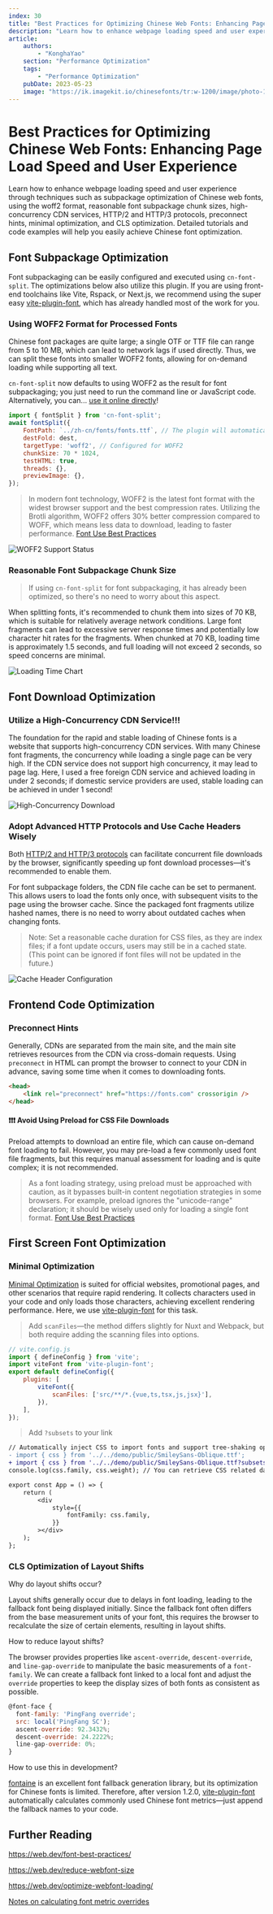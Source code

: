 ```yaml
---
index: 30
title: "Best Practices for Optimizing Chinese Web Fonts: Enhancing Page Load Speed and User Experience"
description: "Learn how to enhance webpage loading speed and user experience through techniques such as subpackage optimization of Chinese web fonts, using the woff2 format, reasonable font subpackage chunk sizes, high-concurrency CDN services, HTTP/2 and HTTP/3 protocols, preconnect hints, minimal optimization, and CLS optimization. Detailed tutorials and code examples will help you easily achieve Chinese font optimization."
article:
    authors:
        - "KonghaYao"
    section: "Performance Optimization"
    tags:
        - "Performance Optimization"
    pubDate: 2023-05-23
    image: "https://ik.imagekit.io/chinesefonts/tr:w-1200/image/photo-1508804185872-d7badad00f7d.jfif"
---
```


# Best Practices for Optimizing Chinese Web Fonts: Enhancing Page Load Speed and User Experience

Learn how to enhance webpage loading speed and user experience through techniques such as subpackage optimization of Chinese web fonts, using the woff2 format, reasonable font subpackage chunk sizes, high-concurrency CDN services, HTTP/2 and HTTP/3 protocols, preconnect hints, minimal optimization, and CLS optimization. Detailed tutorials and code examples will help you easily achieve Chinese font optimization.

## Font Subpackage Optimization

Font subpackaging can be easily configured and executed using `cn-font-split`. The optimizations below also utilize this plugin. If you are using front-end toolchains like Vite, Rspack, or Next.js, we recommend using the super easy [vite-plugin-font](https://npmjs.com/package/vite-plugin-font), which has already handled most of the work for you.

### Using WOFF2 Format for Processed Fonts

Chinese font packages are quite large; a single OTF or TTF file can range from 5 to 10 MB, which can lead to network lags if used directly. Thus, we can split these fonts into smaller WOFF2 fonts, allowing for on-demand loading while supporting all text.

`cn-font-split` now defaults to using WOFF2 as the result for font subpackaging; you just need to run the command line or JavaScript code. Alternatively, you can... [use it online directly](/online-split)!

```js
import { fontSplit } from 'cn-font-split';
await fontSplit({
    FontPath: `../zh-cn/fonts/fonts.ttf`, // The plugin will automatically convert
    destFold: dest,
    targetType: 'woff2', // Configured for WOFF2
    chunkSize: 70 * 1024,
    testHTML: true,
    threads: {},
    previewImage: {},
});
```

> In modern font technology, WOFF2 is the latest font format with the widest browser support and the best compression rates. Utilizing the Brotli algorithm, WOFF2 offers 30% better compression compared to WOFF, which means less data to download, leading to faster performance. [Font Use Best Practices](https://web.dev/font-best-practices/#be-cautious-when-using-preload-to-load-fonts)

![WOFF2 Support Status](/assets/woff2_support_status.png)

### Reasonable Font Subpackage Chunk Size

> If using `cn-font-split` for font subpackaging, it has already been optimized, so there's no need to worry about this aspect.

When splitting fonts, it's recommended to chunk them into sizes of 70 KB, which is suitable for relatively average network conditions. Large font fragments can lead to excessive server response times and potentially low character hit rates for the fragments. When chunked at 70 KB, loading time is approximately 1.5 seconds, and full loading will not exceed 2 seconds, so speed concerns are minimal.

![Loading Time Chart](/assets/performance_states.png)

## Font Download Optimization

### Utilize a High-Concurrency CDN Service!!!

The foundation for the rapid and stable loading of Chinese fonts is a website that supports high-concurrency CDN services. With many Chinese font fragments, the concurrency while loading a single page can be very high. If the CDN service does not support high concurrency, it may lead to page lag. Here, I used a free foreign CDN service and achieved loading in under 2 seconds; if domestic service providers are used, stable loading can be achieved in under 1 second!

![High-Concurrency Download](/assets/performance_states.png)

### Adopt Advanced HTTP Protocols and Use Cache Headers Wisely

Both [HTTP/2 and HTTP/3 protocols](https://web.dev/content-delivery-networks/#http2-and-http3) can facilitate concurrent file downloads by the browser, significantly speeding up font download processes—it's recommended to enable them.

For font subpackage folders, the CDN file cache can be set to permanent. This allows users to load the fonts only once, with subsequent visits to the page using the browser cache. Since the packaged font fragments utilize hashed names, there is no need to worry about outdated caches when changing fonts.

> Note: Set a reasonable cache duration for CSS files, as they are index files; if a font update occurs, users may still be in a cached state. (This point can be ignored if font files will not be updated in the future.)

![Cache Header Configuration](/assets/status_cache.png)

## Frontend Code Optimization

### Preconnect Hints

Generally, CDNs are separated from the main site, and the main site retrieves resources from the CDN via cross-domain requests. Using `preconnect` in HTML can prompt the browser to connect to your CDN in advance, saving some time when it comes to downloading fonts.

```html
<head>
    <link rel="preconnect" href="https://fonts.com" crossorigin />
</head>
```

#### ❗❗❗ Avoid Using Preload for CSS File Downloads

Preload attempts to download an entire file, which can cause on-demand font loading to fail. However, you may pre-load a few commonly used font file fragments, but this requires manual assessment for loading and is quite complex; it is not recommended.

> As a font loading strategy, using preload must be approached with caution, as it bypasses built-in content negotiation strategies in some browsers. For example, preload ignores the "unicode-range" declaration; it should be wisely used only for loading a single font format. [Font Use Best Practices](https://web.dev/font-best-practices/)

## First Screen Font Optimization

### Minimal Optimization

[Minimal Optimization](https://github.com/KonghaYao/cn-font-split/blob/main/packages/vite/README_zh.md#%E6%9E%81%E5%B0%8F%E9%87%8F%E7%BA%A7%E4%BC%98%E5%8C%96) is suited for official websites, promotional pages, and other scenarios that require rapid rendering. It collects characters used in your code and only loads those characters, achieving excellent rendering performance. Here, we use [vite-plugin-font](https://npmjs.com/package/vite-plugin-font) for this task.

> Add `scanFiles`—the method differs slightly for Nuxt and Webpack, but both require adding the scanning files into options.

```js
// vite.config.js
import { defineConfig } from 'vite';
import viteFont from 'vite-plugin-font';
export default defineConfig({
    plugins: [
        viteFont({
            scanFiles: ['src/**/*.{vue,ts,tsx,js,jsx}'],
        }), 
    ],
});
```

> Add `?subsets` to your link

```diff
// Automatically inject CSS to import fonts and support tree-shaking optimization!
- import { css } from '../../demo/public/SmileySans-Oblique.ttf';
+ import { css } from '../../demo/public/SmileySans-Oblique.ttf?subsets';
console.log(css.family, css.weight); // You can retrieve CSS related data from here

export const App = () => {
    return (
        <div
            style={{
                fontFamily: css.family,
            }}
        ></div>
    );
};
```

### CLS Optimization of Layout Shifts

Why do layout shifts occur?

Layout shifts generally occur due to delays in font loading, leading to the fallback font being displayed initially. Since the fallback font often differs from the base measurement units of your font, this requires the browser to recalculate the size of certain elements, resulting in layout shifts.

How to reduce layout shifts?

The browser provides properties like `ascent-override`, `descent-override`, and `line-gap-override` to manipulate the basic measurements of a `font-family`. We can create a fallback font linked to a local font and adjust the `override` properties to keep the display sizes of both fonts as consistent as possible.

```js
@font-face {
  font-family: 'PingFang override';
  src: local('PingFang SC');
  ascent-override: 92.3432%;
  descent-override: 24.2222%;
  line-gap-override: 0%;
}
```

How to use this in development?

[fontaine](https://www.npmjs.com/package/fontaine) is an excellent font fallback generation library, but its optimization for Chinese fonts is limited. Therefore, after version 1.2.0, [vite-plugin-font](https://npmjs.com/package/vite-plugin-font) automatically calculates commonly used Chinese font metrics—just append the fallback names to your code.

## Further Reading

<https://web.dev/font-best-practices/>

<https://web.dev/reduce-webfont-size>

<https://web.dev/optimize-webfont-loading/>

[Notes on calculating font metric overrides](https://docs.google.com/document/d/e/2PACX-1vRsazeNirATC7lIj2aErSHpK26hZ6dA9GsQ069GEbq5fyzXEhXbvByoftSfhG82aJXmrQ_sJCPBqcx_/pub)

